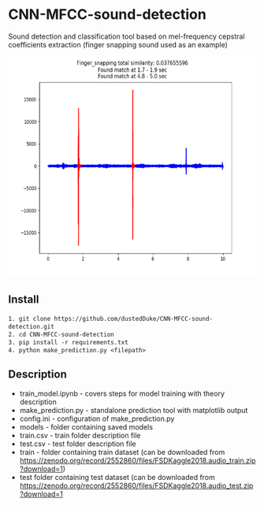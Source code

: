 # CNN-MFCC-sound-detection
Sound detection and classification tool based on mel-frequency cepstral coefficients extraction
(finger snapping sound used as an example)

<img src="https://github.com/dustedduke/CNN-MFCC-sound-detection/blob/master/test/Figure_1.png"  width="550" height="450" class="center">

## Install
```shell
1. git clone https://github.com/dustedDuke/CNN-MFCC-sound-detection.git
2. cd CNN-MFCC-sound-detection
3. pip install -r requirements.txt
4. python make_prediction.py <filepath>
```

## Description
* train_model.ipynb - covers steps for model training with theory description
* make_prediction.py - standalone prediction tool with matplotlib output
* config.ini - configuration of make_prediction.py
* models - folder containing saved models
* train.csv - train folder description file
* test.csv - test folder description file
* train - folder containing train dataset 
(can be downloaded from https://zenodo.org/record/2552860/files/FSDKaggle2018.audio_train.zip?download=1)
* test folder containing test dataset 
(can be downloaded from https://zenodo.org/record/2552860/files/FSDKaggle2018.audio_test.zip?download=1
